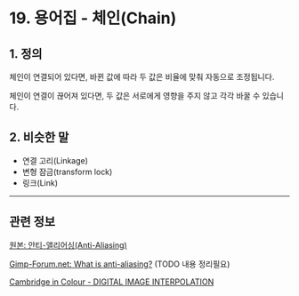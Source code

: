 # 19. 용어집 - 체인(Chain)

## 1. 정의
체인이 연결되어 있다면, 바뀐 값에 따라 두 값은 비율에 맞춰 자동으로 조정됩니다.

체인이 연결이 끊어져 있다면, 두 값은 서로에게 영향을 주지 않고 각각 바꿀 수 있습니다.

## 2. 비슷한 말
- 연결 고리(Linkage)
- 변형 잠금(transform lock)
- 링크(Link)

***

## 관련 정보
[원본: 안티-앨리어싱(Anti-Aliasing)](https://docs.gimp.org/2.10/ko/glossary.html#glossary-antialiasing)

[Gimp-Forum.net: What is anti-aliasing?](https://www.gimp-forum.net/Thread-What-is-anti-aliasing)
(TODO 내용 정리필요)

[Cambridge in Colour - DIGITAL IMAGE INTERPOLATION](https://www.cambridgeincolour.com/tutorials/image-interpolation.htm)
